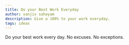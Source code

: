```yaml
---
title: Do your Best Work Everyday
author: sanjiv sahayam
description: Give a 100% to your work everyday.
tags: ideas
---
```


Do your best work every day. No excuses. No exceptions.